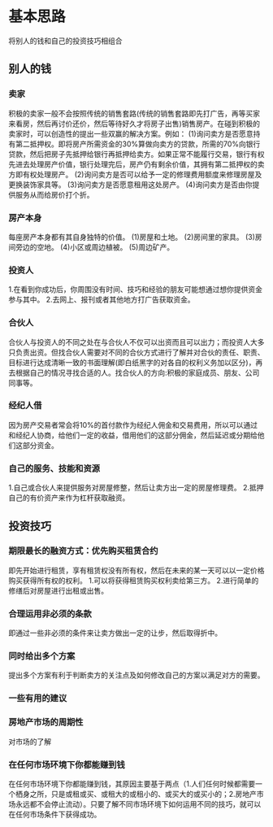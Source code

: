 # 基本思路
将别人的钱和自己的投资技巧相组合

## 别人的钱
### 卖家
  积极的卖家一般不会按照传统的销售套路(传统的销售套路即先打广告，再等买家来看房，然后再讨价还价，然后等待好久才将房子出售)销售房产。在碰到积极的卖家时，可以创造性的提出一些双赢的解决方案。例如：
  (1)询问卖方是否愿意持有第二抵押权。即将房产所需资金的30%算做向卖方的贷款，所需的70%向银行贷款，然后把房子先抵押给银行再抵押给卖方。如果正常不能履行交易，银行有权先进去处理房产价值，银行处理完后，房产仍有剩余价值，其拥有第二抵押权的卖方即有权处理房产。
  (2)询问卖方是否可以给予一定的修理费用额度来修理房屋及更换装饰家具等。
  (3)询问卖方是否愿意租用这处房产。
  (4)询问卖方是否由你提供服务从而给房价打个折。

### 房产本身
  每座房产本身都有其自身独特的价值。
  (1)房屋和土地。
  (2)房间里的家具。
  (3)房间旁边的空地。
  (4)小区或周边植被。
  (5)周边矿产。
### 投资人
  1.在看到你成功后，你周围没有时间、技巧和经验的朋友可能想通过想你提供资金参与其中。
  2.去网上、报刊或者其他地方打广告获取资金。
### 合伙人
  合伙人与投资人的不同之处在与合伙人不仅可以出资而且可以出力；而投资人大多只负责出资。但找合伙人需要对不同的合伙方式进行了解并对合伙的责任、职责、目标进行达成清晰一致的书面理解(即白纸黑字的对各自的权利义务加以区分)，再去根据自己的情况寻找合适的人。找合伙人的方向:积极的家庭成员、朋友、公司同事等。

### 经纪人借
  因为房产交易者常会将10%的首付款作为经纪人佣金和交易费用，所以可以通过和经纪人协商，给他们一定的收益，借用他们的这部分佣金，然后延迟或分期给他们这部分资金。

### 自己的服务、技能和资源
  1.自己或合伙人来提供服务对房屋修整，然后让卖方出一定的房屋修理费。
  2.抵押自己的有价资产来作为杠杆获取融资。

## 投资技巧
### 期限最长的融资方式：优先购买租赁合约
即先开始进行租赁，享有租赁权没有所有权，然后在未来的某一天可以以一定价格购买获得所有权的权利。
1.可以将获得租赁购买权利卖给第三方。
2.进行简单的修缮后对房屋进行出租或出售。

### 合理运用非必须的条款
即通过一些非必须的条件来让卖方做出一定的让步，然后取得折中。
### 同时给出多个方案
提出多个方案有利于判断卖方的关注点及如何修改自己的方案以满足对方的需要。
### 一些有用的建议
### 房地产市场的周期性
对市场的了解
### 在任何市场环境下你都能赚到钱
在任何市场环境下你都能赚到钱，其原因主要基于两点（1.人们任何时候都需要一个栖身之所，只是或租或买、或租大的或租小的、或买大的或买小的；2.房地产市场永远都不会停止流动）。只要了解不同市场环境下如何运用不同的技巧，就可以在任何市场条件下获得成功。
